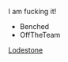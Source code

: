 <!DOCTYPE html>
<html>
<head>
  <title>Hello!</title>
  <link href="/text.css" type="text/css" rel="stylesheet"/>
</head>

<body>
<p>I am fucking it!</p>
<ul>
  <li>Benched</li>
  <li>OffTheTeam</li>
</ul>
<a href="http://na.finalfantasyxiv.com/lodestone/" alt="Are you on the team?" target="_blank"> Lodestone </a>

</body>
</html>

